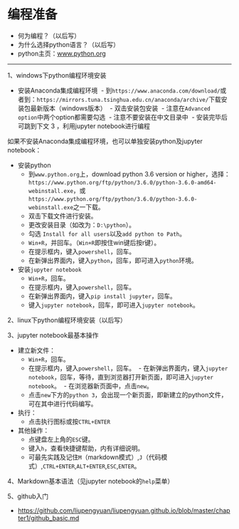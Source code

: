 # 编程准备
- 何为编程？（以后写）
- 为什么选择python语言？（以后写）
- python主页：www.python.org
---
1、windows下python编程环境安装
- 安装Anaconda集成编程环境
  - 到`https://www.anaconda.com/download/`或者到：`https://mirrors.tuna.tsinghua.edu.cn/anaconda/archive/`下载安装包最新版本（windows版本）
  - 双击安装包安装
  - 注意在`Advanced option`中两个option都需要勾选
  - 注意不要安装在中文目录中
  - 安装完毕后可跳到下文 3 ，利用jupyter notebook进行编程
 
如果不安装Anaconda集成编程环境，也可以单独安装python及jupyter notebook：
- 安装python
  - 到`www.python.org`上，download python 3.6 version or higher，选择：`https://www.python.org/ftp/python/3.6.0/python-3.6.0-amd64-webinstall.exe`，或
`https://www.python.org/ftp/python/3.6.0/python-3.6.0-webinstall.exe`之一下载。
  - 双击下载文件进行安装。
  - 更改安装目录（如改为：`D:\python`）。
  - 勾选 `Install for all users`以及`add python to Path`。
  - `Win+R`，并回车。（`Win+R`即按住win键后按r键）。
  - 在提示框内，键入`powershell`，回车。
  - 在新弹出界面内，键入`python`，回车，即可进入`python`环境。
- 安装`jupyter notebook`
  - `Win+R`，回车。
  - 在提示框内，键入`powershell`，回车。
  - 在新弹出界面内，键入`pip install jupyter`，回车。
  - 键入`jupyter notebook`，回车，即可进入`jupyter notebook`。

2、linux下python编程环境安装（以后写）

3、jupyter notebook最基本操作
- 建立新文件：
  - `Win+R`，回车。
  - 在提示框内，键入`powershell`，回车。
  - 在新弹出界面内，键入`jupyter notebook`，回车，等待，直到浏览器打开新页面，即可进入`jupyter notebook`。
  - 在浏览器新页面中，点击`new`。
  - 点击`new`下方的`python 3`，会出现一个新页面，即新建立的python文件，可在其中进行代码编写。
- 执行：
  - 点击执行图标或按`CTRL+ENTER`
- 其他操作：
  - 点键盘左上角的`ESC`键。
  - 键入`h`，查看快捷键帮助，内有详细说明。
  - 可最先实践及记住`M`（markdown模式）,`J`（代码模式）,`CTRL+ENTER`,`ALT+ENTER`,`ESC`,`ENTER`。
 
 4、Markdown基本语法（见jupyter notebook的`help`菜单）
 
 5、github入门
 - https://github.com/liupengyuan/liupengyuan.github.io/blob/master/chapter1/github_basic.md
